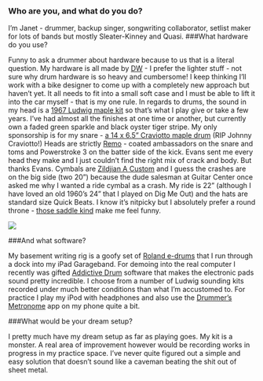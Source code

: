 ### Who are you, and what do you do?

I’m Janet - drummer, backup singer, songwriting collaborator, setlist maker for lots of bands but mostly Sleater-Kinney and Quasi. 
###What hardware do you use?

Funny to ask a drummer about hardware because to us that is a literal question. My hardware is all made by [DW](http://www.dwdrums.com/) - I prefer the lighter stuff - not sure why drum hardware is so heavy and cumbersome! I keep thinking I’ll work with a bike designer to come up with a completely new approach but haven’t yet. It all needs to fit into a small soft case and I must be able to lift it into the car myself - that is my one rule. In regards to drums, the sound in my head is a [1967 Ludwig maple kit](https://www.flickr.com/photos/30559980@N07/sets/72157634828039753/) so that’s what I play give or take a few years. I’ve had almost all the finishes at one time or another, but currently own a faded green sparkle and black oyster tiger stripe. My only sponsorship is for my snare - [a 14 x 6.5” Craviotto maple drum](https://www.craviottodrums.com/snare-drums) (RIP Johnny Craviotto!) Heads are strictly [Remo](http://remo.com/products/drumheads/) - coated ambassadors on the snare and toms and Powerstroke 3 on the batter side of the kick. Evans sent me every head they make and I just couldn’t find the right mix of crack and body. But thanks Evans. Cymbals are [Zildjian A Custom](https://zildjian.com/a-family/a-custom) and I guess the crashes are on the big side (two 20”) because the dude salesman at Guitar Center once asked me why I wanted a ride cymbal as a crash. My ride is 22” (although I have loved an old 1960’s 24” that I played on Dig Me Out) and the hats are standard size Quick Beats. I know it’s nitpicky but I absolutely prefer a round throne - [those saddle kind](https://reverb-res.cloudinary.com/image/upload/s--a07VMfh4--/a_exif,c_limit,e_unsharp_mask:80,f_auto,fl_progressive,g_south,h_620,q_90,w_620/v1414446745/kxsxhvy4mtlpjo7ebwbr.jpg) make me feel funny.

<img src="https://static-cashmusic.netdna-ssl.com/www/img/article/jw-drums1.jpg" />

###And what software?

My basement writing rig is a goofy set of [Roland e-drums](https://www.roland.com/global/categories/drums_percussion/) that I run through a dock into my iPad Garageband. For demoing into the real computer I recently was gifted [Addictive Drum](https://www.xlnaudio.com/addictivedrums) software that makes the electronic pads sound pretty incredible. I choose from a number of Ludwig sounding kits recorded under much better conditions than what I’m accustomed to. For practice I play my iPod with headphones and also use the [Drummer’s Metronome](http://www.drummersmetronome.com/) app on my phone quite a bit. 

###What would be your dream setup?

I pretty much have my dream setup as far as playing goes. My kit is a monster. A real area of improvement however would be recording works in progress in my practice space. I’ve never quite figured out a simple and easy solution that doesn’t sound like a caveman beating the shit out of sheet metal.

